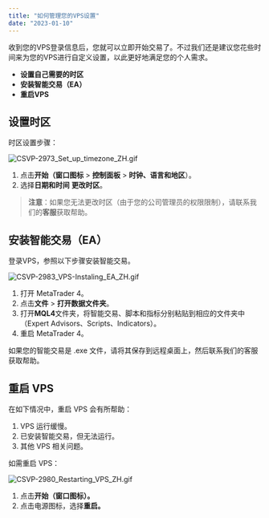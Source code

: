 ```yaml
---
title: "如何管理您的VPS设置"
date: "2023-01-10"
---
```


收到您的VPS登录信息后，您就可以立即开始交易了。不过我们还是建议您花些时间来为您的VPS进行自定义设置，以此更好地满足您的个人需求。

- **设置自己需要的时区**
- **安装智能交易（EA）**
- **重启VPS**

## 设置时区

时区设置步骤：

![CSVP-2973_Set_up_timezone_ZH.gif](https://get.exness.help/hc/article_attachments/4567152905618/CSVP-2973_Set_up_timezone_ZH.gif)

1. 点击**开始（窗口图标** > **控制面板** > **时钟、语言和地区**）。 
2. 选择**日期和时间** **更改时区**。

> **注意**：如果您无法更改时区（由于您的公司管理员的权限限制），请联系我们的**客服**获取帮助。

## 安装智能交易（EA）

登录VPS，参照以下步骤安装智能交易。

![CSVP-2983_VPS-Instaling_EA_ZH.gif](https://get.exness.help/hc/article_attachments/4567150876946/CSVP-2983_VPS-Instaling_EA_ZH.gif)

1. 打开 MetaTrader 4。
2. 点击**文件** > **打开数据文件夹**。
3. 打开**MQL4**文件夹，将智能交易、脚本和指标分别粘贴到相应的文件夹中（Expert Advisors、Scripts、Indicators）。
4. 重启 MetaTrader 4。

如果您的智能交易是 .exe 文件，请将其保存到远程桌面上，然后联系我们的客服获取帮助。

## 重启 VPS

在如下情况中，重启 VPS 会有所帮助：

1. VPS 运行缓慢。
2. 已安装智能交易，但无法运行。
3. 其他 VPS 相关问题。

如需重启 VPS：

![CSVP-2980_Restarting_VPS_ZH.gif](https://get.exness.help/hc/article_attachments/4567109574418/CSVP-2980_Restarting_VPS_ZH.gif)

1. 点击**开始（窗口图标）。**
2. 点击电源图标，选择**重启。**
